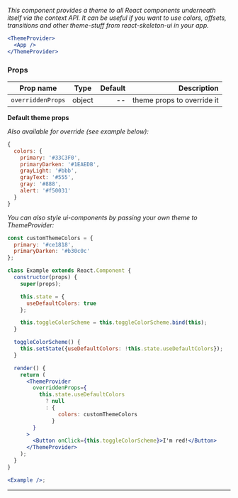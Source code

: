 _This component provides a theme to all React components underneath itself via the context API._
_It can be useful if you want to use colors, offsets, transitions and other theme-stuff from react-skeleton-ui in your app._

```jsx static
<ThemeProvider>
  <App />
</ThemeProvider>
```

### Props

| Prop name         |  Type  | Default |                Description |
| ----------------- | :----: | ------: | -------------------------: |
| `overriddenProps` | object |      -- | theme props to override it |

**Default theme props**

_Also available for override (see example below):_

```js static
{
  colors: {
    primary: '#33C3F0',
    primaryDarken: '#1EAEDB',
    grayLight: '#bbb',
    grayText: '#555',
    gray: '#888',
    alert: '#f50031'
  }
}
```

_You can also style ui-components by passing your own theme to ThemeProvider:_

```jsx
const customThemeColors = {
  primary: '#ce1818',
  primaryDarken: '#b30c0c'
};

class Example extends React.Component {
  constructor(props) {
    super(props);

    this.state = {
      useDefaultColors: true
    };

    this.toggleColorScheme = this.toggleColorScheme.bind(this);
  }

  toggleColorScheme() {
    this.setState({useDefaultColors: !this.state.useDefaultColors});
  }

  render() {
    return (
      <ThemeProvider
        overriddenProps={
          this.state.useDefaultColors
            ? null
            : {
                colors: customThemeColors
              }
        }
      >
        <Button onClick={this.toggleColorScheme}>I'm red!</Button>
      </ThemeProvider>
    );
  }
}

<Example />;
```

---
